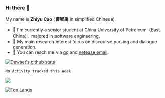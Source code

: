 ### Hi there 👋

My name is **Zhiyu Cao** (**曹智禹** in simplified Chinese)
- 🔭 I'm currently a senior student at China University of Petroleum（East China），majored in software engineering.
- 🌱 My main research interest focus on discourse parsing and dialogue generation.
- 💬 You can reach me via [qq](mailto:1291155689@qq.com) and [netease email](mailto:dewset@163.com).

[![Dewset's github stats](https://github-readme-stats.vercel.app/api?username=Dewset&show_icons=true&theme=radical)](https://github.com/Dewset/github-readme-stats)
<!--START_SECTION:waka-->
```text
No Activity tracked this Week
```
<!--END_SECTION:waka-->
<!--
**Dewset/Dewset** is a ✨ _special_ ✨ repository because its `README.md` (this file) appears on your GitHub profile.

Here are some ideas to get you started:

- 🔭 I’m currently working on ...
- 🌱 I’m currently learning ...
- 👯 I’m looking to collaborate on ...
- 🤔 I’m looking for help with ...
- 💬 Ask me about ...
- 📫 How to reach me: ...
- 😄 Pronouns: ...
- ⚡ Fun fact: ...
-->

![](https://komarev.com/ghpvc/?username=Dewset)
<!-- [![Dewset's github stats](https://github-readme-stats.vercel.app/api?username=Dewset&hide=issues&show_icons=true)](https://github.com/Dewset) -->
[![Top Langs](https://github-readme-stats.vercel.app/api/top-langs/?username=Dewset&layout=compact)](https://github.com/Dewset)
